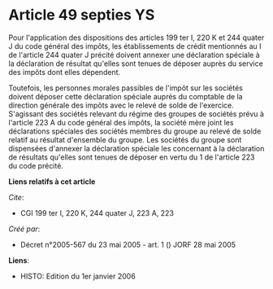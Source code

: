 # Article 49 septies YS

Pour l'application des dispositions des articles 199 ter I, 220 K et 244 quater J du code général des impôts, les
établissements de crédit mentionnés au I de l'article 244 quater J précité doivent annexer une déclaration spéciale à la
déclaration de résultat qu'elles sont tenues de déposer auprès du service des impôts dont elles dépendent.

Toutefois, les personnes morales passibles de l'impôt sur les sociétés doivent déposer cette déclaration spéciale auprès du
comptable de la direction générale des impôts avec le relevé de solde de l'exercice. S'agissant des sociétés relevant du
régime des groupes de sociétés prévu à l'article 223 A du code général des impôts, la société mère joint les déclarations
spéciales des sociétés membres du groupe au relevé de solde relatif au résultat d'ensemble du groupe. Les sociétés du groupe
sont dispensées d'annexer la déclaration spéciale les concernant à la déclaration de résultats qu'elles sont tenues de
déposer en vertu du 1 de l'article 223 du code précité.

**Liens relatifs à cet article**

_Cite_:

  - CGI 199 ter I, 220 K, 244 quater J, 223 A, 223

_Créé par_:

  - Décret n°2005-567 du 23 mai 2005 - art. 1 () JORF 28 mai 2005

**Liens**:

  - HISTO: Edition du 1er janvier 2006
